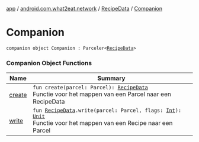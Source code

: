 [app](../../../index.md) / [android.com.what2eat.network](../../index.md) / [RecipeData](../index.md) / [Companion](./index.md)

# Companion

`companion object Companion : Parceler<`[`RecipeData`](../index.md)`>`

### Companion Object Functions

| Name | Summary |
|---|---|
| [create](create.md) | `fun create(parcel: Parcel): `[`RecipeData`](../index.md)<br>Functie voor het mappen van een Parcel naar een RecipeData |
| [write](write.md) | `fun `[`RecipeData`](../index.md)`.write(parcel: Parcel, flags: `[`Int`](https://kotlinlang.org/api/latest/jvm/stdlib/kotlin/-int/index.html)`): `[`Unit`](https://kotlinlang.org/api/latest/jvm/stdlib/kotlin/-unit/index.html)<br>Functie voor het mappen van een Recipe naar een Parcel |
